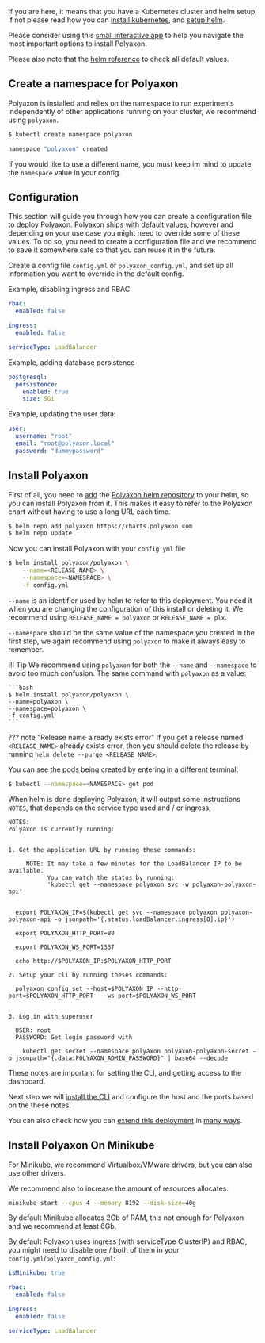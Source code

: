 If you are here, it means that you have a Kubernetes cluster and helm setup,
if not please read how you can [install kubernetes](install_kubernetes), and [setup helm](setup_helm).

Please consider using this [small interactive app](https://install.polyaxon.com) to help you navigate the most important options to install Polyaxon.

Please also note that the [helm reference](/reference_polyaxon_helm) to check all default values.

## Create a namespace for Polyaxon

Polyaxon is installed and relies on the namespace to run experiments
independently of other applications running on your cluster, we recommend using `polyaxon`.

```bash
$ kubectl create namespace polyaxon

namespace "polyaxon" created
```

If you would like to use a different name, you must keep im mind to update the `namespace` value in your config.

## Configuration

This section will guide you through how you can create a configuration file to deploy Polyaxon.
Polyaxon ships with [default values](/reference_polyaxon_helm), however and depending on your use case
you might need to override some of these values.
To do so, you need to create a configuration file and we recommend to save it somewhere safe so that you can reuse it in the future.

Create a config file `config.yml` or `polyaxon_config.yml`,
and set up all information you want to override in the default config.

Example, disabling ingress and RBAC

```yaml
rbac:
  enabled: false

ingress:
  enabled: false

serviceType: LoadBalancer
```

Example, adding database persistence

```yaml
postgresql:
  persistence:
    enabled: true
    size: 5Gi
```

Example, updating the user data:

```yaml
user:
  username: "root"
  email: "root@polyaxon.local"
  password: "dummypassword"
```

## Install Polyaxon

First of all, you need to [add](https://github.com/kubernetes/helm/blob/master/docs/chart_repository.md) the [Polyaxon helm repository](https://charts.polyaxon.com/)
to your helm, so you can install Polyaxon from it.
This makes it easy to refer to the Polyaxon chart without having to use a long URL each time.


```bash
$ helm repo add polyaxon https://charts.polyaxon.com
$ helm repo update
```

Now you can install Polyaxon with your `config.yml` file

```bash
$ helm install polyaxon/polyaxon \
    --name=<RELEASE_NAME> \
    --namespace=<NAMESPACE> \
    -f config.yml
```

`--name` is an identifier used by helm to refer to this deployment.
You need it when you are changing the configuration of this install or deleting it.
We recommend using `RELEASE_NAME = polyaxon` or `RELEASE_NAME = plx`.

`--namespace` should be the same value of the namespace you created in the first step,
we again recommend using `polyaxon` to make it always easy to remember.

!!! Tip
    We recommend using `polyaxon` for both the `--name` and `--namespace` to avoid too much confusion.
    The same command with `polyaxon` as a value:

    ```bash
    $ helm install polyaxon/polyaxon \
    --name=polyaxon \
    --namespace=polyaxon \
    -f config.yml
    ```

??? note "Release name already exists error"
    If you get a release named `<RELEASE_NAME>` already exists error,
    then you should delete the release by running `helm delete --purge <RELEASE_NAME>`.

You can see the pods being created by entering in a different terminal:

```bash
$ kubectl --namespace=<NAMESPACE> get pod
```

When helm is done deploying Polyaxon, it will output some instructions `NOTES`,
that depends on the service type used and / or ingress;

```
NOTES:
Polyaxon is currently running:


1. Get the application URL by running these commands:

     NOTE: It may take a few minutes for the LoadBalancer IP to be available.
           You can watch the status by running:
           'kubectl get --namespace polyaxon svc -w polyaxon-polyaxon-api'


  export POLYAXON_IP=$(kubectl get svc --namespace polyaxon polyaxon-polyaxon-api -o jsonpath='{.status.loadBalancer.ingress[0].ip}')

  export POLYAXON_HTTP_PORT=80

  export POLYAXON_WS_PORT=1337

  echo http://$POLYAXON_IP:$POLYAXON_HTTP_PORT

2. Setup your cli by running theses commands:

  polyaxon config set --host=$POLYAXON_IP --http-port=$POLYAXON_HTTP_PORT  --ws-port=$POLYAXON_WS_PORT


3. Log in with superuser

  USER: root
  PASSWORD: Get login password with

    kubectl get secret --namespace polyaxon polyaxon-polyaxon-secret -o jsonpath="{.data.POLYAXON_ADMIN_PASSWORD}" | base64 --decode
```

These notes are important for setting the CLI, and getting access to the dashboard.

Next step we will [install the CLI](install_polyaxon_cli) and configure the host and the ports based on the these notes.

You can also check how you can [extend this deployment](/customization/extend_deployments)
in [many ways](/reference_polyaxon_helm).


## Install Polyaxon On Minikube

For [Minikube](https://github.com/kubernetes/minikube), we recommend Virtualbox/VMware drivers, but you can also use other drivers.

We recommend also to increase the amount of resources allocates:

```bash
minikube start --cpus 4 --memory 8192 --disk-size=40g
```

By default Minikube allocates 2Gb of RAM, this not enough for Polyaxon and we recommend at least 6Gb.

By default Polyaxon uses ingress (with serviceType ClusterIP) and RBAC, you might need to disable one / both of them in your `config.yml`/`polyaxon_config.yml`:

```yaml
isMinikube: true

rbac:
  enabled: false

ingress:
  enabled: false

serviceType: LoadBalancer
```

